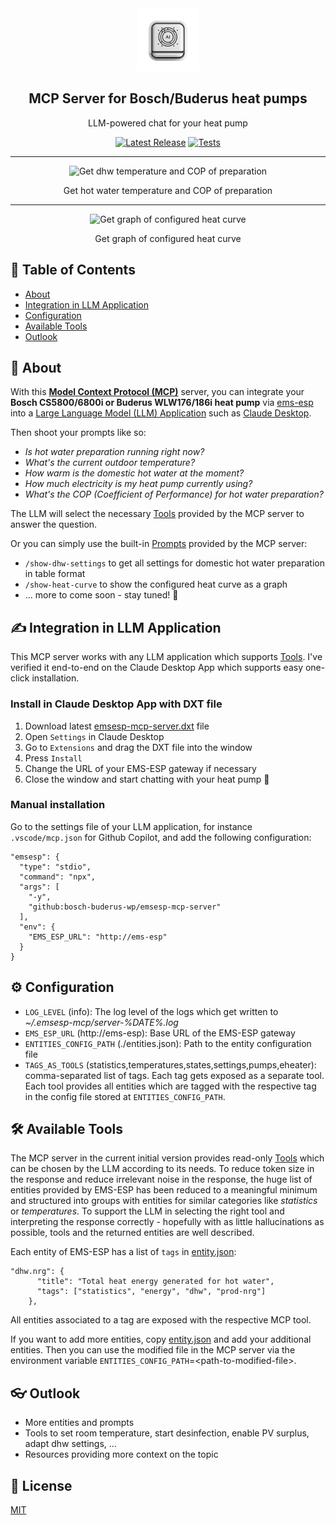 <div align="center">
  <img src="images/logo.png" alt="Logo" width="100" height="100">
  <h2>MCP Server for Bosch/Buderus heat pumps</h2>
  <p>LLM-powered chat for your heat pump</p>

[![Latest Release](https://img.shields.io/github/v/release/bosch-buderus-wp/emsesp-mcp-server?label=Release)](https://github.com/bosch-buderus-wp/emsesp-mcp-server/releases/latest)
[![Tests](https://img.shields.io/github/actions/workflow/status/bosch-buderus-wp/emsesp-mcp-server/build-and-test.yml?branch=main&label=Tests)](https://github.com/bosch-buderus-wp/emsesp-mcp-server/actions/workflows/build-and-test.yml)

</div>

---

<div align="center">
  <img src="https://i.ibb.co/G4qzST84/claude-desktop-dhw-cop.gif" width="672" alt="Get dhw temperature and COP of preparation" />
  <p>Get hot water temperature and COP of preparation</p>
</div>

---

<div align="center">
  <img src="https://i.ibb.co/NdYDgCPy/Claude-show-heat-curve-small.gif" alt="Get graph of configured heat curve" />
  <p>Get graph of configured heat curve</p>
</div>

## 📔 Table of Contents

- [About](#-about)
- [Integration in LLM Application](#️-integration-in-llm-application)
- [Configuration](#️-configuration)
- [Available Tools](#️-available-tools)
- [Outlook](#-outlook)

## 🚀 About

With this **[Model Context Protocol (MCP)](https://modelcontextprotocol.io/)** server, you can integrate your **Bosch CS5800/6800i or Buderus WLW176/186i heat pump** via [ems-esp](https://bosch-buderus-wp.github.io/docs/smarthome/) into a [Large Language Model (LLM) Application](https://modelcontextprotocol.io/clients) such as [Claude Desktop](https://claude.ai/download).

Then shoot your prompts like so:

- _Is hot water preparation running right now?_
- _What's the current outdoor temperature?_
- _How warm is the domestic hot water at the moment?_
- _How much electricity is my heat pump currently using?_
- _What's the COP (Coefficient of Performance) for hot water preparation?_

The LLM will select the necessary [Tools](https://modelcontextprotocol.io/docs/concepts/tools) provided by the MCP server to answer the question.

Or you can simply use the built-in [Prompts](https://modelcontextprotocol.io/docs/concepts/prompts) provided by the MCP server:

- `/show-dhw-settings` to get all settings for domestic hot water preparation in table format
- `/show-heat-curve` to show the configured heat curve as a graph
- ... more to come soon - stay tuned! 👀

## ✍️ Integration in LLM Application

This MCP server works with any LLM application which supports [Tools](https://modelcontextprotocol.io/clients).
I've verified it end-to-end on the Claude Desktop App which supports easy one-click installation.

### Install in Claude Desktop App with DXT file

1. Download latest [emsesp-mcp-server.dxt](https://github.com/bosch-buderus-wp/emsesp-mcp-server/releases/latest/download/emsesp-mcp-server.dxt) file
2. Open `Settings` in Claude Desktop
3. Go to `Extensions` and drag the DXT file into the window
4. Press `Install`
5. Change the URL of your EMS-ESP gateway if necessary
6. Close the window and start chatting with your heat pump 💬

### Manual installation

Go to the settings file of your LLM application, for instance `.vscode/mcp.json` for Github Copilot, and add the following configuration:

```
"emsesp": {
  "type": "stdio",
  "command": "npx",
  "args": [
    "-y",
    "github:bosch-buderus-wp/emsesp-mcp-server"
  ],
  "env": {
    "EMS_ESP_URL": "http://ems-esp"
  }
}
```

## ⚙️ Configuration

- `LOG_LEVEL` (info): The log level of the logs which get written to _~/.emsesp-mcp/server-%DATE%.log_
- `EMS_ESP_URL` (http://ems-esp): Base URL of the EMS-ESP gateway
- `ENTITIES_CONFIG_PATH` (./entities.json): Path to the entity configuration file
- `TAGS_AS_TOOLS` (statistics,temperatures,states,settings,pumps,eheater): comma-separated list of tags. Each tag gets exposed as a separate tool. Each tool provides all entities which are tagged with the respective tag in the config file stored at `ENTITIES_CONFIG_PATH`.

## 🛠️ Available Tools

The MCP server in the current initial version provides read-only [Tools](https://modelcontextprotocol.io/docs/concepts/tools) which can be chosen by the LLM according to its needs.
To reduce token size in the response and reduce irrelevant noise in the response, the huge list of entities provided by EMS-ESP has been reduced to a meaningful minimum and structured into groups with entities for similar categories like _statistics_ or _temperatures_.
To support the LLM in selecting the right tool and interpreting the response correctly - hopefully with as little hallucinations as possible, tools and the returned entities are well described.

Each entity of EMS-ESP has a list of `tags` in [entity.json](./src/resources/entity.json):

```
"dhw.nrg": {
      "title": "Total heat energy generated for hot water",
      "tags": ["statistics", "energy", "dhw", "prod-nrg"]
    },
```

All entities associated to a tag are exposed with the respective MCP tool.

If you want to add more entities, copy [entity.json](./src/resources/entity.json) and add your additional entities.
Then you can use the modified file in the MCP server via the environment variable `ENTITIES_CONFIG_PATH`=\<path-to-modified-file\>.

## 👓 Outlook

- More entities and prompts
- Tools to set room temperature, start desinfection, enable PV surplus, adapt dhw settings, ...
- Resources providing more context on the topic

## 📄 License

[MIT](LICENSE)
